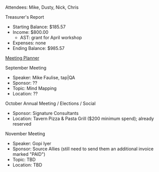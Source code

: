 Attendees: Mike, Dusty, Nick, Chris

Treasurer's Report
- Starting Balance: $185.57
- Income: $800.00
  - AST: grant for April workshop
- Expenses: none
- Ending Balance: $985.57

[Meeting Planner](https://docs.google.com/spreadsheets/d/1qY6O5bR5MWBwRZ-iIOG0dUWdoj8bld_chOMgfkDfrik/edit?usp=sharing)

September Meeting
- Speaker: Mike Faulise, tap|QA
- Sponsor: ??
- Topic: Mind Mapping
- Location: ??

October Annual Meeting / Elections / Social
- Sponsor: Signature Consultants
- Location: Tavern Pizza & Pasta Grill ($200 minimum spend); already reserved

November Meeting
- Speaker: Gopi Iyer
- Sponsor: Source Allies (still need to send them an additional invoice marked "PAID")
- Topic: TBD
- Location: TBD

